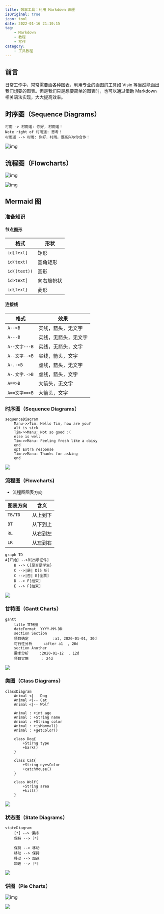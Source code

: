 ```yaml
---
title: 效率工具：利用 Markdown 画图
isOriginal: true
icon: tool
date: 2022-01-16 21:10:15
tag:
    - Markdown
    - 教程
    - 写作
category:
    - 工具教程
---
```


## 前言



日常工作中，常常需要画各种图表，利用专业的画图的工具如 Visio 等当然能画出我们想要的图表。但是我们只是想要简单的图表时，也可以通过借助 Markdown 相关语法实现，大大提高效率。



## 时序图（Sequence Diagrams）



```sequence
村雨 -> 村雨遥: 你好, 村雨遥！
Note right of 村雨遥: 思考！
村雨遥 --> 村雨: 你好，村雨，很高兴与你合作！
```



![img](https://gitee.com/cunyu1943/images/raw/master/ImgsUbuntu/20200507164716.png)



## 流程图（Flowcharts）



![img](https://cdn.nlark.com/yuque/__flowchart/83be9022c1e43a5bdab9b328ed1107c6.svg)



![img](https://gitee.com/cunyu1943/images/raw/master/ImgsUbuntu/20200507165446.png)



## Mermaid 图



### 准备知识



#### 节点图形

| 格式         | 形状       |
| ------------ | ---------- |
| `id[text]`   | 矩形       |
| `id(text)`   | 圆角矩形   |
| `id((text))` | 圆形       |
| `id>text]`   | 向右旗帜状 |
| `id{text}`   | 菱形       |



#### 连接线

| 格式          | 效果                 |
| ------------- | -------------------- |
| `A-->B`       | 实线，箭头，无文字   |
| `A---B`       | 实线，无箭头，无文字 |
| `A--文字---B` | 实线，无箭头，文字   |
| `A--文字-->B` | 实线，箭头，文字     |
| `A-.->B`      | 虚线，箭头，无文字   |
| `A-.文字.->B` | 虚线，箭头，文字     |
| `A==>B`       | 大箭头，无文字       |
| `A==文字==>B` | 大箭头，文字         |



### 时序图（Sequence Diagrams）



```
sequenceDiagram
    Manu->>Tim: Hello Tim, how are you?
    alt is sick
    Tim->>Manu: Not so good :(
    else is well
    Tim->>Manu: Feeling fresh like a daisy
    end
    opt Extra response
    Tim->>Manu: Thanks for asking
    end
```



![](https://gitee.com/cunyu1943/images/raw/master/ImgsUbuntu/20200507211259.png)



### 流程图（Flowcharts)



-   流程图图表方向

| 图表方向 | 含义     |
| -------- | -------- |
| `TB/TD`  | 从上到下 |
| `BT`     | 从下到上 |
| `RL`     | 从右到左 |
| `LR`     | 从左到右 |



```
graph TD
A[开始] -->B[出示证件]
    B --> C{是否是学生}
    C -->|是| D[5 折]
    C -->|否| E[全票]
    D --> F[结束]
    E --> F[结束]
```



![](https://gitee.com/cunyu1943/images/raw/master/ImgsUbuntu/20200507211237.png)



### 甘特图（Gantt Charts）



```
gantt
    title 甘特图
    dateFormat  YYYY-MM-DD
    section Section
    项目确定           :a1, 2020-01-01, 30d
    可行性分析     :after a1  , 20d
    section Another
    需求分析     :2020-01-12  , 12d
    项目实施      : 24d
```



![](https://gitee.com/cunyu1943/images/raw/master/ImgsUbuntu/20200507214018.png)



### 类图（Class Diagrams）



```
classDiagram
	Animal <|-- Dog
	Animal <|-- Cat
	Animal <|-- Wolf
	
    Animal : +int age
	Animal : +String name
	Animal : +String color
	Animal : +isMammal()
	Animal : +getColor()
	
	class Dog{
		+Stirng type
		+bark()
	}
	
	class Cat{
		+String eyesColor
		+catchMouse()
	}
	
	class Wolf{
		+String area
		+kill()
	}
```



![](https://gitee.com/cunyu1943/images/raw/master/ImgsUbuntu/20200507211208.png)



### 状态图（State Diagrams）



```
stateDiagram
	[*] --> 保持
	保持 --> [*]
	
	保持 --> 移动
	移动 --> 保持
	移动 --> 加速
	加速 --> [*]
```



![](https://gitee.com/cunyu1943/images/raw/master/ImgsUbuntu/20200507211112.png)



### 饼图（Pie Charts）



![img](https://cdn.nlark.com/yuque/__mermaid_v3/805eac7734d0ca3e4b48f70c7a39fe3f.svg)



![](https://gitee.com/cunyu1943/images/raw/master/ImgsUbuntu/20200507170556.png)
